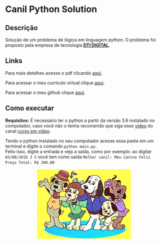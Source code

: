 # Canil Python Solution

## Descrição
Solução de um problema de lógica em linguagem python.
O problema foi proposto pela empresa de tecnologia **[DTI DIGITAL](https://www.dtidigital.com.br/)**.

## Links
Para mais detalhes acesse o pdf clicando [aqui](https://drive.google.com/file/d/1Fljvvz29Gs0uOXgTkOuHooR7lJCpPwiD/view?usp=sharing).
 
Para acessar o meu currículo virtual clique [aqui](https://www.linkedin.com/in/pierre-vieira/).

Para acessar o meu github clique [aqui](https://github.com/PierreVieira).

## Como executar
**Requisitos:** É necessário ter o python a partir da versão 3.6 instalado no computador, caso você não o tenha recomendo que siga esse [vídeo](https://youtu.be/VuKvR1J2LQE)
do canal [curso em vídeo](https://www.cursoemvideo.com/).

Tendo o python instalado no seu computador acesse essa pasta em um terminal e digite o comando `python main.py`.<br>
Feito isso, digite a entrada e veja a saida, como por exemplo: ao digitar `03/08/2018 3 5` você tem como saída 
`Melhor canil: Meu Canino Feliz Preço Total: R$ 260.00`<br>
<p align="center"><img src="midia/dogs_bipedes_menor.jpg" alt="Cachorros"></p>
